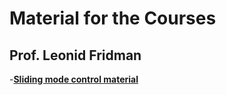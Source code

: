 # Material for the Courses
## Prof. Leonid Fridman

-[**Sliding mode control material**](https://github.com/SMCLab-UNAM/Courses/tree/main/Material/Sliding%20modes%20course)
